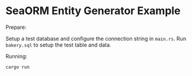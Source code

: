 # SeaORM Entity Generator Example

Prepare:

Setup a test database and configure the connection string in `main.rs`.
Run `bakery.sql` to setup the test table and data.

Running:

```sh
cargo run
```